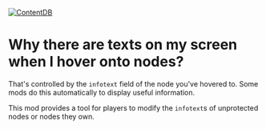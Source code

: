 [![ContentDB](https://content.minetest.net/packages/Emojiminetest/pencil_redo/shields/downloads/)](https://content.minetest.net/packages/Emojiminetest/pencil_redo/)
# Why there are texts on my screen when I hover onto nodes?
That's controlled by the `infotext` field of the node you've hovered to. Some mods do this automatically to display useful information.

This mod provides a tool for players to modify the `infotext`s of unprotected nodes or nodes they own.
